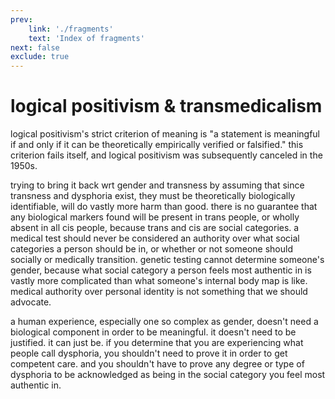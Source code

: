 ```yaml
---
prev:
    link: './fragments'
    text: 'Index of fragments'
next: false
exclude: true
---
```

# logical positivism & transmedicalism 

logical positivism's strict criterion of meaning is "a statement is meaningful if and only if it can be theoretically empirically verified or falsified." this criterion fails itself, and logical positivism was subsequently canceled in the 1950s.

trying to bring it back wrt gender and transness by assuming that since transness and dysphoria exist, they must be theoretically biologically identifiable, will do vastly more harm than good. there is no guarantee that any biological markers found will be present in trans people, or wholly absent in all cis people, because trans and cis are social categories. a medical test should never be considered an authority over what social categories a person should be in, or whether or not someone should socially or medically transition. genetic testing cannot determine someone's gender, because what social category a person feels most authentic in is vastly more complicated than what someone's internal body map is like. medical authority over personal identity is not something that we should advocate. 

a human experience, especially one so complex as gender, doesn't need a biological component in order to be meaningful. it doesn't need to be justified. it can just be. if you determine that you are experiencing what people call dysphoria, you shouldn't need to prove it in order to get competent care. and you shouldn't have to prove any degree or type of dysphoria to be acknowledged as being in the social category you feel most authentic in. 
